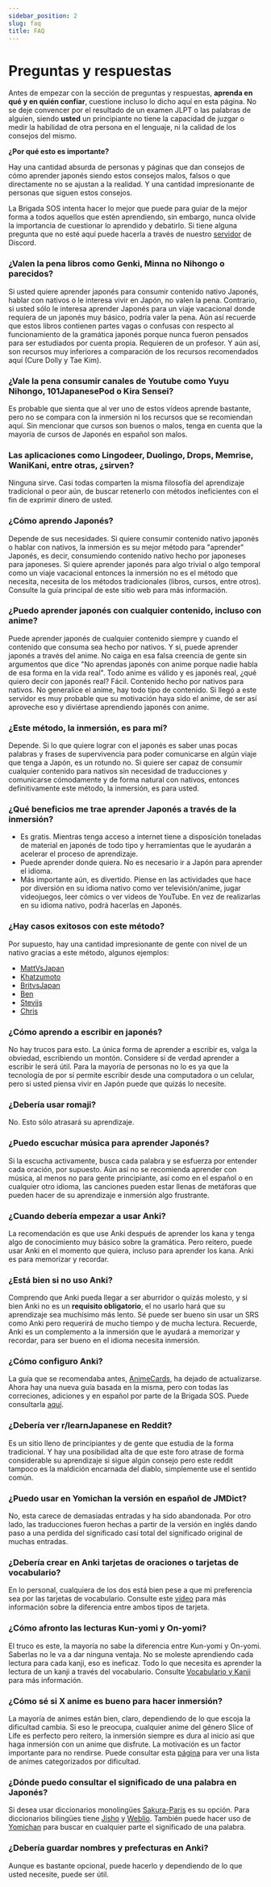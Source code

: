 ```yaml
---
sidebar_position: 2
slug: faq
title: FAQ
---
```


# Preguntas y respuestas
Antes de empezar con la sección de preguntas y respuestas, **aprenda en qué y en quién confiar**, cuestione incluso lo dicho aquí en esta página. No se deje convencer por el resultado de un examen JLPT o las palabras de alguien, siendo **usted** un principiante no tiene la capacidad de juzgar o medir la habilidad de otra persona en el lenguaje, ni la calidad de los consejos del mismo.

**¿Por qué esto es importante?** 

Hay una cantidad absurda de personas y páginas que dan consejos de cómo aprender japonés siendo estos consejos malos, falsos o que directamente no se ajustan a la realidad. Y una cantidad impresionante de personas que siguen estos consejos. 

La Brigada SOS intenta hacer lo mejor que puede para guiar de la mejor forma a todos aquellos que estén aprendiendo, sin embargo, nunca olvide la importancia de cuestionar lo aprendido y debatirlo. Si tiene alguna pregunta que no esté aquí puede hacerla a través de nuestro [servidor](https://discord.gg/ajWm26ADEj) de Discord.

### ¿Valen la pena libros como Genki, Minna no Nihongo o parecidos?
Si usted quiere aprender japonés para consumir contenido nativo Japonés, hablar con nativos o le interesa vivir en Japón, no valen la pena. Contrario, si usted sólo le interesa aprender Japonés para un viaje vacacional donde requiera de un japonés muy básico, podría valer la pena. Aún así recuerde que estos libros contienen partes vagas o confusas con respecto al funcionamiento de la gramática japonés porque nunca fueron pensados para ser estudiados por cuenta propia. Requieren de un profesor. Y aún así, son recursos muy inferiores a comparación de los recursos recomendados aquí (Cure Dolly y Tae Kim).

### ¿Vale la pena consumir canales de Youtube como Yuyu Nihongo, 101JapanesePod o Kira Sensei?
Es probable que sienta que al ver uno de estos vídeos aprende bastante, pero no se compara con la inmersión ni los recursos que se recomiendan aquí. Sin mencionar que cursos son buenos o malos, tenga en cuenta que la mayoría de cursos de Japonés en español son malos.

### Las aplicaciones como Lingodeer, Duolingo, Drops, Memrise, WaniKani, entre otras, ¿sirven?
Ninguna sirve. Casi todas comparten la misma filosofía del aprendizaje tradicional o peor aún, de buscar retenerlo con métodos ineficientes con el fin de exprimir dinero de usted.

### ¿Cómo aprendo Japonés?
Depende de sus necesidades. Si quiere consumir contenido nativo japonés o hablar con nativos, la inmersión es su mejor método para "aprender" Japonés, es decir, consumiendo contenido nativo hecho por japoneses para japoneses. Si quiere aprender japonés para algo trivial o algo temporal como un viaje vacacional entonces la inmersión no es el método que necesita, necesita de los métodos tradicionales (libros, cursos, entre otros). Consulte la guía principal de este sitio web para más información.

### ¿Puedo aprender japonés con cualquier contenido, incluso con anime?
Puede aprender japonés de cualquier contenido siempre y cuando el contenido que consuma sea hecho por nativos. Y si, puede aprender japonés a través del anime. No caiga en esa falsa creencia de gente sin argumentos que dice "No aprendas japonés con anime porque nadie habla de esa forma en la vida real". Todo anime es válido y es japonés real, ¿qué quiero decir con japonés real? Fácil. Contenido hecho por nativos para nativos. No generalice el anime, hay todo tipo de contenido. Si llegó a este servidor es muy probable que su motivación haya sido el anime, de ser así aproveche eso y diviértase aprendiendo japonés con anime.

### ¿Este método, la inmersión, es para mí?
Depende. Si lo que quiere lograr con el japonés es saber unas pocas palabras y frases de supervivencia para poder comunicarse en algún viaje que tenga a Japón, es un rotundo no. Si quiere ser capaz de consumir cualquier contenido para nativos sin necesidad de traducciones y comunicarse cómodamente y de forma natural con nativos, entonces definitivamente este método, la inmersión, es para usted.

### ¿Qué beneficios me trae aprender Japonés a través de la inmersión?
- Es gratis. Mientras tenga acceso a internet tiene a disposición toneladas de material en japonés de todo tipo y herramientas que le ayudarán a acelerar el proceso de aprendizaje.
- Puede aprender donde quiera. No es necesario ir a Japón para aprender el idioma.
- Más importante aún, es divertido. Piense en las actividades que hace por diversión en su idioma nativo como ver televisión/anime, jugar videojuegos, leer cómics o ver videos de YouTube. En vez de realizarlas en su idioma nativo, podrá hacerlas en Japonés.

### ¿Hay casos exitosos con este método?
Por supuesto, hay una cantidad impresionante de gente con nivel de un nativo gracias a este método, algunos ejemplos:

- [MattVsJapan](https://youtu.be/fhaovFrXnjE)
- [Khatzumoto](https://youtu.be/ejRkuX1RGf4)
- [BritvsJapan](https://youtu.be/gXBgK4a3FWQ)
- [Ben](https://youtu.be/NYb5o2lewkY)
- [Stevijs](https://youtu.be/W-o_zNIuWG8)
- [Chris](https://youtu.be/WcuragrdpGM)

### ¿Cómo aprendo a escribir en japonés?
No hay trucos para esto. La única forma de aprender a escribir es, valga la obviedad, escribiendo un montón. Considere si de verdad aprender a escribir le será útil. Para la mayoría de personas no lo es ya que la tecnología de por sí permite escribir desde una computadora o un celular, pero si usted piensa vivir en Japón puede que quizás lo necesite.

### ¿Debería usar romaji?
No. Esto sólo atrasará su aprendizaje.

### ¿Puedo escuchar música para aprender Japonés?
Si la escucha activamente, busca cada palabra y se esfuerza por entender cada oración, por supuesto. Aún así no se recomienda aprender con música, al menos no para gente principiante, así como en el español o en cualquier otro idioma, las canciones pueden estar llenas de metáforas que pueden hacer de su aprendizaje e inmersión algo frustrante.

### ¿Cuando debería empezar a usar Anki?
La recomendación es que use Anki después de aprender los kana y tenga algo de conocimiento muy básico sobre la gramática. Pero reitero, puede usar Anki en el momento que quiera, incluso para aprender los kana. Anki es para memorizar y recordar.

### ¿Está bien si no uso Anki?
Comprendo que Anki pueda llegar a ser aburridor o quizás molesto, y si bien Anki no es un **requisito obligatorio**, el no usarlo hará que su aprendizaje sea muchísimo más lento. Sé puede ser bueno sin usar un SRS como Anki pero requerirá de mucho tiempo y de mucha lectura. Recuerde, Anki es un complemento a la inmersión que le ayudará a memorizar y recordar, para ser bueno en el idioma necesita inmersión.

### ¿Cómo configuro Anki?
La guía que se recomendaba antes, [AnimeCards](https://animecards.site/), ha dejado de actualizarse. Ahora hay una nueva guía basada en la misma, pero con todas las correciones, adiciones y en español por parte de la Brigada SOS. Puede consultarla [aquí](../configuration/Anki.mdx).

### ¿Debería ver r/learnJapanese en Reddit?
Es un sitio lleno de principiantes y de gente que estudia de la forma tradicional. Y hay una posibilidad alta de que este foro atrase de forma considerable su aprendizaje si sigue algún consejo pero este reddit tampoco es la maldición encarnada del diablo, simplemente use el sentido común.

### ¿Puedo usar en Yomichan la versión en español de JMDict?
No, esta carece de demasiadas entradas y ha sido abandonada. Por otro lado, las traducciones fueron hechas a partir de la versión en inglés dando paso a una perdida del significado casi total del significado original de muchas entradas.

### ¿Debería crear en Anki tarjetas de oraciones o tarjetas de vocabulario?
En lo personal, cualquiera de los dos está bien pese a que mi preferencia sea por las tarjetas de vocabulario. Consulte este [vídeo](https://www.youtube.com/watch?v=GLfmKWhLhjk) para más información sobre la diferencia entre ambos tipos de tarjeta.

### ¿Cómo afronto las lecturas Kun-yomi y On-yomi?
El truco es este, la mayoría no sabe la diferencia entre Kun-yomi y On-yomi. Saberlas no le va a dar ninguna ventaja. No se moleste aprendiendo cada lectura para cada kanji, eso es ineficaz. Todo lo que necesita es aprender la lectura de un kanji a través del vocabulario. Consulte [Vocabulario y Kanji](../) para más información.

### ¿Cómo sé si X anime es bueno para hacer inmersión?
La mayoría de animes están bien, claro, dependiendo de lo que escoja la dificultad cambia. Si eso le preocupa, cualquier anime del género Slice of Life es perfecto pero reitero, la inmersión siempre es dura al inicio así que haga inmersión con un anime que disfrute. La motivación es un factor importante para no rendirse. Puede consultar esta [página](https://jpdb.io/anime-difficulty-list) para ver una lista de animes categorizados por dificultad.

### ¿Dónde puedo consultar el significado de una palabra en Japonés?
Si desea usar diccionarios monolingües [Sakura-Paris](https://sakura-paris.org/dict/) es su opción. Para diccionarios bilingües tiene [Jisho](https://jisho.org/) y [Weblio](https://ejje.weblio.jp/). También puede hacer uso de [Yomichan](../various-guide/Yomichan)  para buscar en cualquier parte el significado de una palabra.

### ¿Debería guardar nombres y prefecturas en Anki?
Aunque es bastante opcional, puede hacerlo y dependiendo de lo que usted necesite, puede ser útil.



